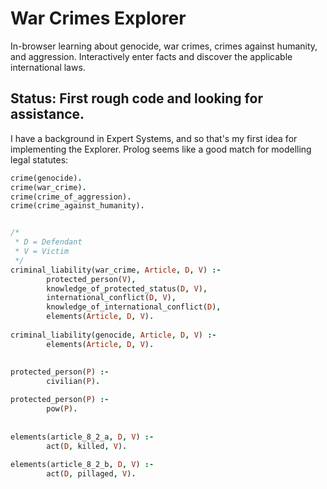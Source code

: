 # War Crimes Explorer
In-browser learning about genocide, war crimes, crimes against humanity, and aggression.
Interactively enter facts and discover the applicable international laws.

## Status: First rough code and looking for assistance.

I have a background in Expert Systems, and so that's my first idea for implementing the Explorer.
Prolog seems like a good match for modelling legal statutes:

```prolog
crime(genocide).
crime(war_crime).
crime(crime_of_aggression).
crime(crime_against_humanity).


/*
 * D = Defendant
 * V = Victim
 */
criminal_liability(war_crime, Article, D, V) :- 
        protected_person(V),
        knowledge_of_protected_status(D, V),      
        international_conflict(D, V),
        knowledge_of_international_conflict(D),   
        elements(Article, D, V).            
        
criminal_liability(genocide, Article, D, V) :-
        elements(Article, D, V).
        
        
protected_person(P) :-
        civilian(P).

protected_person(P) :-
        pow(P).
        
        
elements(article_8_2_a, D, V) :-
        act(D, killed, V). 
        
elements(article_8_2_b, D, V) :-
        act(D, pillaged, V).   

```

